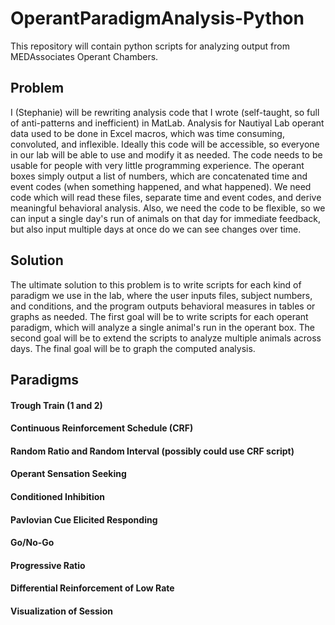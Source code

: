 # OperantParadigmAnalysis-Python
This repository will contain python scripts for analyzing output from MEDAssociates Operant Chambers. 

## Problem
I (Stephanie) will be rewriting analysis code that I wrote (self-taught, so full of anti-patterns and inefficient) in MatLab. Analysis for Nautiyal Lab operant data used to be done in Excel macros, which was time consuming, convoluted, and inflexible. Ideally this code will be accessible, so everyone in our lab will be able to use and modify it as needed. The code needs to be usable for people with very little programming experience.
The operant boxes simply output a list of numbers, which are concatenated time and event codes (when something happened, and what happened). We need code which will read these files, separate time and event codes, and derive meaningful behavioral analysis. 
Also, we need the code to be flexible, so we can input a single day's run of animals on that day for immediate feedback, but also input multiple days at once do we can see changes over time. 

## Solution
The ultimate solution to this problem is to write scripts for each kind of paradigm we use in the lab, where the user inputs files, subject numbers, and conditions, and the program outputs behavioral measures in tables or graphs as needed.
The first goal will be to write scripts for each operant paradigm, which will analyze a single animal's run in the operant box.
The second goal will be to extend the scripts to analyze multiple animals across days.
The final goal will be to graph the computed analysis.

## Paradigms
#### Trough Train (1 and 2)
#### Continuous Reinforcement Schedule (CRF)
#### Random Ratio and Random Interval (possibly could use CRF script)
#### Operant Sensation Seeking
#### Conditioned Inhibition
#### Pavlovian Cue Elicited Responding
#### Go/No-Go
#### Progressive Ratio
#### Differential Reinforcement of Low Rate 
#### Visualization of Session
